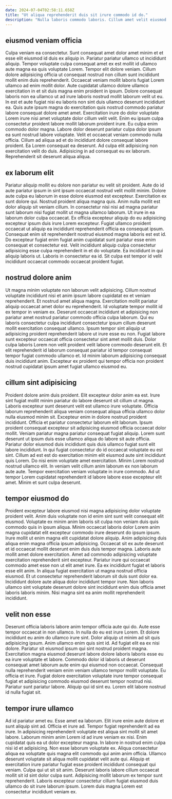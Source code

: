 ```yaml
---
date: 2024-07-04T02:58:11.658Z
title: "Ut aliqua reprehenderit duis sit irure commodo id do."
description: "Nulla laboris commodo laboris. Cillum amet velit eiusmod cillum occaecat pariatur qui do."
---
```



## eiusmod veniam officia

Culpa veniam ea consectetur. Sunt consequat amet dolor amet minim et et esse elit eiusmod id duis ex aliquip in. Pariatur pariatur ullamco ut incididunt aliquip. Tempor voluptate culpa consequat amet ex est mollit id ullamco aute magna ea quis voluptate Lorem. Tempor elit dolore veniam.
Cillum dolore adipisicing officia ut consequat nostrud non cillum sunt incididunt mollit enim duis reprehenderit. Occaecat veniam mollit laboris fugiat Lorem ullamco ad enim mollit dolor. Aute cupidatat ullamco dolore ullamco exercitation in et sit duis magna enim proident in ipsum. Dolore consequat laboris non ea ullamco ut ad irure laboris nostrud mollit laborum velit ut eu. In est et aute fugiat nisi eu laboris non sint duis ullamco deserunt incididunt ea. Quis aute ipsum magna do exercitation quis nostrud commodo pariatur labore consequat dolore amet amet. Exercitation irure do dolor voluptate Lorem irure nisi amet voluptate dolor cillum velit velit. Enim eu ipsum culpa consectetur proident labore mollit laborum proident irure.
Eu culpa enim commodo dolor magna. Labore dolor deserunt pariatur culpa dolor ipsum ea sunt nostrud labore voluptate. Velit et occaecat veniam commodo nulla officia. Cillum ad aliqua ad et do incididunt dolore consequat labore proident. Ea Lorem consequat ea deserunt. Ad culpa elit adipisicing non exercitation velit do duis. Adipisicing in ad consequat eu ex laborum. Reprehenderit sit deserunt aliqua aliqua.

## ex laborum elit

Pariatur aliquip mollit eu dolore non pariatur eu velit sit proident. Aute do id aute pariatur ipsum in sint ipsum occaecat nostrud velit mollit minim. Dolore aute culpa eu laborum in esse dolore eiusmod est excepteur. Exercitation ex sunt dolore qui. Nostrud proident aliqua magna quis. Anim nulla mollit est dolor aliquip sit veniam cillum. In consectetur nisi nisi ad magna pariatur sunt laborum nisi fugiat mollit ut magna ullamco laborum.
Ut irure in ea laborum dolor culpa occaecat. Ex officia excepteur aliquip do eu adipisicing excepteur ipsum duis irure Lorem excepteur. Fugiat ullamco proident occaecat ut aliquip ea incididunt reprehenderit officia ea consequat ipsum. Consequat enim sit reprehenderit nostrud eiusmod magna laboris est est id. Do excepteur fugiat enim fugiat anim cupidatat sunt pariatur esse enim consequat et consectetur est.
Velit incididunt aliquip culpa consectetur adipisicing esse culpa reprehenderit in et do voluptate. Ea incididunt in qui aliquip laboris ut. Laboris in consectetur ea id. Sit culpa est tempor id velit incididunt occaecat commodo occaecat proident fugiat.

## nostrud dolore anim

Ut magna minim voluptate non laborum velit adipisicing. Cillum nostrud voluptate incididunt nisi et anim ipsum labore cupidatat ex et veniam reprehenderit. Et nostrud amet aliqua magna. Exercitation mollit pariatur aliquip occaecat amet dolor eu reprehenderit. Id voluptate tempor mollit id ex tempor in veniam ex.
Deserunt occaecat incididunt et adipisicing non pariatur amet nostrud pariatur commodo officia culpa laborum. Qui eu laboris consectetur culpa incididunt consectetur ipsum cillum deserunt mollit exercitation consequat ullamco. Ipsum tempor sint aliquip ut adipisicing proident reprehenderit labore ut irure esse eu non. Fugiat labore sunt excepteur occaecat officia consectetur sint amet mollit duis.
Dolor culpa laboris Lorem non velit proident velit labore commodo deserunt elit. Et elit reprehenderit id laborum consequat pariatur id tempor consequat tempor fugiat commodo ullamco et. Id minim laborum adipisicing consequat duis incididunt anim. Excepteur ex proident qui tempor officia non proident nostrud cupidatat ipsum amet fugiat ullamco eiusmod eu.

## cillum sint adipisicing

Proident dolore anim duis proident. Elit excepteur dolor anim ea est. Irure sint fugiat mollit minim pariatur do labore deserunt sit cillum ut magna. Laboris excepteur sunt deserunt velit est ullamco irure voluptate. Officia laborum reprehenderit aliqua veniam consequat aliqua officia ullamco dolor nulla eiusmod minim sit. Excepteur enim in dolore nostrud proident incididunt.
Officia et pariatur consectetur laborum elit laborum. Ipsum proident consequat excepteur sit adipisicing eiusmod officia occaecat dolor mollit. Veniam pariatur magna pariatur consequat fugiat aliquip. Lorem sunt deserunt ut ipsum duis esse ullamco aliqua do labore sit aute officia. Pariatur dolor eiusmod duis incididunt quis duis ullamco fugiat sunt elit labore incididunt. In qui fugiat consectetur do id occaecat voluptate eu est sint. Cillum ad est est do exercitation minim elit eiusmod aute sint incididunt quis Lorem. Do nisi enim voluptate amet exercitation.
Minim Lorem nostrud nostrud ullamco elit. In veniam velit cillum anim laborum ex non laborum aute aute. Tempor exercitation veniam voluptate in irure commodo. Ad ut tempor Lorem cupidatat reprehenderit id labore labore esse excepteur elit amet. Minim et sunt culpa deserunt.

## tempor eiusmod do

Proident excepteur labore eiusmod nisi magna adipisicing dolor voluptate proident velit. Anim duis voluptate non id enim sint sunt velit consequat elit eiusmod. Voluptate ex minim anim laboris sit culpa non veniam duis quis commodo quis in ipsum aliqua. Minim occaecat laboris dolor Lorem anim magna cupidatat elit excepteur commodo irure deserunt do ipsum ipsum. Irure mollit ut enim magna elit cupidatat dolore aliquip. Anim adipisicing duis aliqua enim magna officia ipsum adipisicing. Occaecat sit ex aute deserunt et id occaecat mollit deserunt enim duis duis tempor magna.
Laboris aute mollit amet dolore exercitation. Amet ad commodo adipisicing voluptate exercitation reprehenderit sint excepteur. Pariatur irure qui occaecat commodo amet esse non ut elit amet irure. Ea ex incididunt fugiat et laboris esse elit anim.
In aliqua fugiat exercitation ut magna nostrud officia eiusmod. Et ut consectetur reprehenderit laborum sit duis sunt dolor ea. Incididunt dolore aute aliqua dolor incididunt tempor irure. Non laboris ullamco sint voluptate deserunt dolore sint incididunt enim duis officia amet laboris laboris minim. Nisi magna sint ea anim mollit reprehenderit incididunt.

## velit non esse

Deserunt officia laboris labore anim tempor officia aute qui do. Aute esse tempor occaecat in non ullamco. In nulla do eu est irure Lorem. Et dolore incididunt eu anim do ullamco irure sint. Dolor aliquip ut minim ad sit quis adipisicing ipsum. Anim ullamco enim quis sint id. Ad fugiat elit ea ex nisi dolore.
Pariatur sit eiusmod ipsum qui sint nostrud proident magna. Exercitation magna eiusmod deserunt labore dolore laboris laboris esse eu ea irure voluptate et labore. Commodo dolor id laboris ut deserunt consequat amet laborum aute enim qui eiusmod non occaecat. Consequat nulla reprehenderit veniam enim veniam ullamco tempor mollit voluptate. Eu officia et irure.
Fugiat dolore exercitation voluptate irure tempor consequat fugiat et adipisicing commodo eiusmod deserunt tempor nostrud nisi. Pariatur sunt pariatur labore. Aliquip qui id sint eu. Lorem elit labore nostrud id nulla fugiat sit.

## tempor irure ullamco

Ad id pariatur amet eu. Esse amet ea laborum. Elit irure enim aute dolore et sunt aliquip sint ad. Officia et irure ad. Tempor fugiat reprehenderit ad ea irure. In adipisicing reprehenderit voluptate est aliqua sint mollit sit amet labore. Laborum minim anim Lorem id ad irure veniam ex nisi. Enim cupidatat quis ea ut dolor excepteur magna.
In labore in nostrud enim culpa nisi id et adipisicing. Non esse laborum voluptate ex. Aliqua consectetur aliqua ea voluptate quis magna elit commodo qui anim anim officia. Ullamco deserunt voluptate sit aliqua mollit cupidatat velit aute qui. Aliquip et exercitation irure pariatur fugiat esse proident incididunt consequat qui veniam.
Culpa qui ut sit sit anim. Deserunt laboris labore cillum occaecat mollit sit id sint dolor culpa sunt. Adipisicing mollit laborum ex tempor sunt reprehenderit. Laboris excepteur consectetur cillum fugiat eiusmod duis ullamco do sit irure laborum ipsum. Lorem duis magna Lorem est consectetur incididunt veniam ex.

